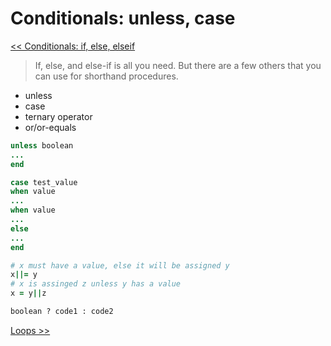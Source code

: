 Conditionals: unless, case
==========================
[<< Conditionals: if, else, elseif ](https://github.com/KLVTZ/Ruby-Essentials/blob/master/notes/Chapter_03:%20Control%20Structures/01.conditionals_if_else_elseif.md)

> If, else, and else-if is all you need. But there are a few others that you can use
> for shorthand procedures.

- unless
- case
- ternary operator
- or/or-equals

```ruby
unless boolean
...
end
```

```ruby
case test_value
when value
...
when value
...
else
...
end
```

```ruby
# x must have a value, else it will be assigned y
x||= y
# x is assinged z unless y has a value
x = y||z
```

```ruby
boolean ? code1 : code2
```
[Loops >>](https://github.com/KLVTZ/Ruby-Essentials/blob/master/notes/Chapter_03:%20Control%20Structures/03.loops.md)
